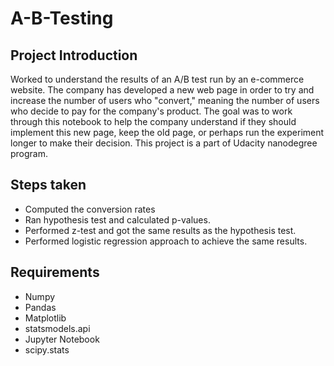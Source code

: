 # A-B-Testing

## Project Introduction
Worked to understand the results of an A/B test run by an e-commerce website. The company has developed a new web page in order to try and increase the number of users who "convert," meaning the number of users who decide to pay for the company's product. The goal was to work through this notebook to help the company understand if they should implement this new page, keep the old page, or perhaps run the experiment longer to make their decision. This project is a part of Udacity nanodegree program.

## Steps taken
* Computed the conversion rates
* Ran hypothesis test and calculated p-values.
* Performed z-test and got the same results as the hypothesis test.
* Performed logistic regression approach to achieve the same results.

## Requirements
* Numpy
* Pandas
* Matplotlib
* statsmodels.api
* Jupyter Notebook
* scipy.stats
